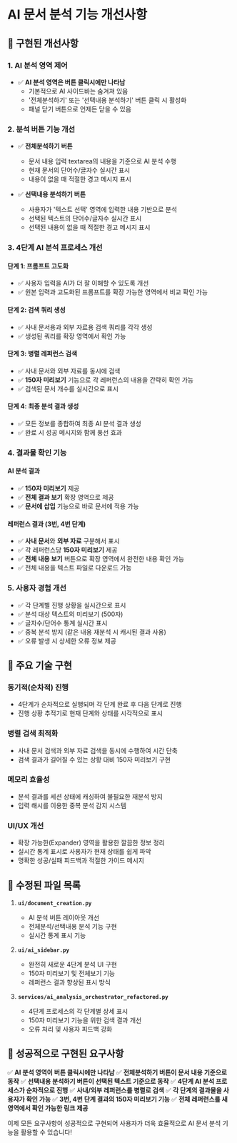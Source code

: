 # AI 문서 분석 기능 개선사항

## 🎯 구현된 개선사항

### 1. AI 분석 영역 제어
- ✅ **AI 분석 영역은 버튼 클릭시에만 나타남**
  - 기본적으로 AI 사이드바는 숨겨져 있음
  - '전체분석하기' 또는 '선택내용 분석하기' 버튼 클릭 시 활성화
  - 패널 닫기 버튼으로 언제든 닫을 수 있음

### 2. 분석 버튼 기능 개선
- ✅ **전체분석하기 버튼**
  - 문서 내용 입력 textarea의 내용을 기준으로 AI 분석 수행
  - 현재 문서의 단어수/글자수 실시간 표시
  - 내용이 없을 때 적절한 경고 메시지 표시
  
- ✅ **선택내용 분석하기 버튼**
  - 사용자가 '텍스트 선택' 영역에 입력한 내용 기반으로 분석
  - 선택된 텍스트의 단어수/글자수 실시간 표시
  - 선택된 내용이 없을 때 적절한 경고 메시지 표시

### 3. 4단계 AI 분석 프로세스 개선

#### 단계 1: 프롬프트 고도화
- ✅ 사용자 입력을 AI가 더 잘 이해할 수 있도록 개선
- ✅ 원본 입력과 고도화된 프롬프트를 확장 가능한 영역에서 비교 확인 가능

#### 단계 2: 검색 쿼리 생성
- ✅ 사내 문서용과 외부 자료용 검색 쿼리를 각각 생성
- ✅ 생성된 쿼리를 확장 영역에서 확인 가능

#### 단계 3: 병렬 레퍼런스 검색
- ✅ 사내 문서와 외부 자료를 동시에 검색
- ✅ **150자 미리보기** 기능으로 각 레퍼런스의 내용을 간략히 확인 가능
- ✅ 검색된 문서 개수를 실시간으로 표시

#### 단계 4: 최종 분석 결과 생성
- ✅ 모든 정보를 종합하여 최종 AI 분석 결과 생성
- ✅ 완료 시 성공 메시지와 함께 풍선 효과

### 4. 결과물 확인 기능

#### AI 분석 결과
- ✅ **150자 미리보기** 제공
- ✅ **전체 결과 보기** 확장 영역으로 제공
- ✅ **문서에 삽입** 기능으로 바로 문서에 적용 가능

#### 레퍼런스 결과 (3번, 4번 단계)
- ✅ **사내 문서**와 **외부 자료** 구분해서 표시
- ✅ 각 레퍼런스당 **150자 미리보기** 제공
- ✅ **전체 내용 보기** 버튼으로 확장 영역에서 완전한 내용 확인 가능
- ✅ 전체 내용을 텍스트 파일로 다운로드 가능

### 5. 사용자 경험 개선
- ✅ 각 단계별 진행 상황을 실시간으로 표시
- ✅ 분석 대상 텍스트의 미리보기 (500자)
- ✅ 글자수/단어수 통계 실시간 표시
- ✅ 중복 분석 방지 (같은 내용 재분석 시 캐시된 결과 사용)
- ✅ 오류 발생 시 상세한 오류 정보 제공

## 🚀 주요 기술 구현

### 동기적(순차적) 진행
- 4단계가 순차적으로 실행되며 각 단계 완료 후 다음 단계로 진행
- 진행 상황 추적기로 현재 단계와 상태를 시각적으로 표시

### 병렬 검색 최적화
- 사내 문서 검색과 외부 자료 검색을 동시에 수행하여 시간 단축
- 검색 결과가 길어질 수 있는 상황 대비 150자 미리보기 구현

### 메모리 효율성
- 분석 결과를 세션 상태에 캐싱하여 불필요한 재분석 방지
- 입력 해시를 이용한 중복 분석 감지 시스템

### UI/UX 개선
- 확장 가능한(Expander) 영역을 활용한 깔끔한 정보 정리
- 실시간 통계 표시로 사용자가 현재 상태를 쉽게 파악
- 명확한 성공/실패 피드백과 적절한 가이드 메시지

## 📁 수정된 파일 목록

1. **`ui/document_creation.py`**
   - AI 분석 버튼 레이아웃 개선
   - 전체분석/선택내용 분석 기능 구현
   - 실시간 통계 표시 기능

2. **`ui/ai_sidebar.py`**
   - 완전히 새로운 4단계 분석 UI 구현
   - 150자 미리보기 및 전체보기 기능
   - 레퍼런스 결과 향상된 표시 방식

3. **`services/ai_analysis_orchestrator_refactored.py`**
   - 4단계 프로세스의 각 단계별 상세 표시
   - 150자 미리보기 기능을 위한 검색 결과 개선
   - 오류 처리 및 사용자 피드백 강화

## 🎉 성공적으로 구현된 요구사항

✅ **AI 분석 영역이 버튼 클릭시에만 나타남**
✅ **전체분석하기 버튼이 문서 내용 기준으로 동작**
✅ **선택내용 분석하기 버튼이 선택된 텍스트 기준으로 동작**
✅ **4단계 AI 분석 프로세스가 순차적으로 진행**
✅ **사내/외부 레퍼런스를 병렬로 검색**
✅ **각 단계의 결과물을 사용자가 확인 가능**
✅ **3번, 4번 단계 결과의 150자 미리보기 기능**
✅ **전체 레퍼런스를 새 영역에서 확인 가능한 링크 제공**

이제 모든 요구사항이 성공적으로 구현되어 사용자가 더욱 효율적으로 AI 문서 분석 기능을 활용할 수 있습니다!